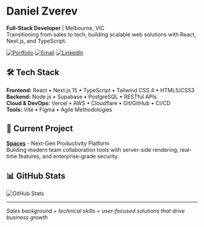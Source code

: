 # Daniel Zverev

**Full-Stack Developer** | Melbourne, VIC  
Transitioning from sales to tech, building scalable web solutions with React, Next.js, and TypeScript.

[![Portfolio](https://img.shields.io/badge/🌐_Portfolio-danielzverev.com-2196F3?style=flat-square)](https://danielzverev.com)
[![Email](https://img.shields.io/badge/📧-danielzverev7@gmail.com-EA4335?style=flat-square)](mailto:danielzverev7@gmail.com)
[![LinkedIn](https://img.shields.io/badge/💼-LinkedIn-0077B5?style=flat-square)](https://linkedin.com/in/daniel-zverev)

## 🛠️ Tech Stack

**Frontend:** React • Next.js 15 • TypeScript • Tailwind CSS 4 • HTML5/CSS3  
**Backend:** Node.js • Supabase • PostgreSQL • RESTful APIs  
**Cloud & DevOps:** Vercel • AWS • Cloudflare • Git/GitHub • CI/CD  
**Tools:** Vite • Figma • Agile Methodologies

## 🚀 Current Project

**[Spaces](https://danielzverev.com)** - Next-Gen Productivity Platform  
Building modern team collaboration tools with server-side rendering, real-time features, and enterprise-grade security.

## 📊 GitHub Stats

![GitHub Stats](https://github-readme-stats.vercel.app/api?username=DanielZverev&show_icons=true&theme=dark&hide_border=true&count_private=true)

---

*Sales background + technical skills = user-focused solutions that drive business growth*